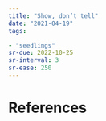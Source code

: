 ```yaml
---
title: "Show, don’t tell"
date: "2021-04-19"
tags:

- "seedlings"
sr-due: 2022-10-25
sr-interval: 3
sr-ease: 250
---
```




# References

